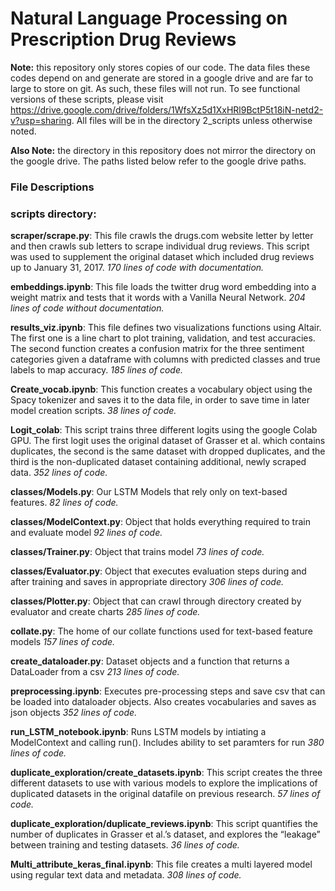 # Natural Language Processing on Prescription Drug Reviews

**Note:** this repository only stores copies of our code.  The data files these codes depend on and generate are stored in a google drive and are far to large to store on git.  As such, these files will not run.  To see functional versions of these scripts, please visit https://drive.google.com/drive/folders/1WfsXz5d1XxHRl9BctP5t18iN-netd2-v?usp=sharing.  All files will be in the directory 2_scripts unless otherwise noted.

**Also Note:** the directory in this repository does not mirror the directory on the google drive.  The paths listed below refer to the google drive paths.

### File Descriptions
### **scripts directory:**
**scraper/scrape.py**: This file crawls the drugs.com website letter by letter and then crawls sub letters to scrape individual drug reviews. This script was used to supplement the original dataset which included drug reviews up to January 31, 2017. 
*170 lines of code with documentation.* 

**embeddings.ipynb**: This file loads the twitter drug word embedding into a weight matrix and tests that it words with a Vanilla Neural Network. 
*204 lines of code without documentation.*

**results_viz.ipynb**: This file defines two visualizations functions using Altair. The first one is a line chart to plot training, validation, and test accuracies. The second function creates a confusion matrix for the three sentiment categories given a dataframe with columns with predicted classes and true labels to map accuracy. 
*185 lines of code.*

**Create_vocab.ipynb**: This function creates a vocabulary object using the Spacy tokenizer and saves it to the data file, in order to save time in later model creation scripts.
*38 lines of code.*

**Logit_colab**: This script trains three different logits using the google Colab GPU. The first logit uses the original dataset of Grasser et al. which contains duplicates, the second is the same dataset with dropped duplicates, and the third is the non-duplicated dataset containing additional, newly scraped data.
*352 lines of code.*

**classes/Models.py**:  Our LSTM Models that rely only on text-based features.
*82 lines of code.*

**classes/ModelContext.py**:  Object that holds everything required to train and evaluate model
*92 lines of code.*

**classes/Trainer.py**:  Object that trains model
*73 lines of code.*

**classes/Evaluator.py**:  Object that executes evaluation steps during and after training and saves in appropriate directory
*306 lines of code.*

**classes/Plotter.py**:  Object that can crawl through directory created by evaluator and create charts
*285 lines of code.*

**collate.py**:  The home of our collate functions used for text-based feature models
*157 lines of code.*

**create_dataloader.py**:  Dataset objects and a function that returns a DataLoader from a csv 
*213 lines of code.*

**preprocessing.ipynb**:  Executes pre-processing steps and save csv that can be loaded into dataloader objects.  Also creates vocabularies and saves as json objects
*352 lines of code.*

**run_LSTM_notebook.ipynb**:  Runs LSTM models by intiating a ModelContext and calling run().  Includes ability to set paramters for run
*380 lines of code.*

**duplicate_exploration/create_datasets.ipynb**: This script creates the three different datasets to use with various models to explore the implications of duplicated datasets in the original datafile on previous research. 
*57 lines of code.*

**duplicate_exploration/duplicate_reviews.ipynb**: This script quantifies the number of duplicates in Grasser et al.’s dataset, and explores the “leakage” between training and testing datasets. 
*36 lines of code.*

**Multi_attribute_keras_final.ipynb**: This file creates a multi layered model using regular text data and metadata. 
*308 lines of code.*

